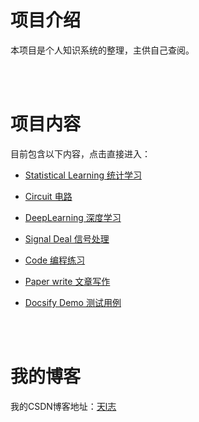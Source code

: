 # **项目介绍**

本项目是个人知识系统的整理，主供自己查阅。
<p>
<br>
 <br>
</p>

# **项目内容**

目前包含以下内容，点击直接进入：

- [Statistical Learning 统计学习](statistical_learning/README.md)

- [Circuit 电路](Circuit/README.md) 

- [DeepLearning 深度学习](DeepLearning/README.md) 

- [Signal Deal 信号处理](signal_deal/README.md) 

- [Code 编程练习](Code/README.md) 

- [Paper write 文章写作](Paper_write/README.md) 

-  <a href="http://115.159.24.45:3000/docsify_demo/">Docsify Demo 测试用例</a>

<p>
<br>
 <br>
</p>


# **我的博客**

我的CSDN博客地址：[天l志](https://blog.csdn.net/qq_38347393)